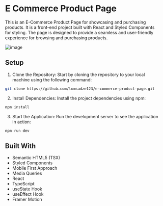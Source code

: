 # E Commerce Product Page

This is an E-Commerce Product Page for showcasing and purchasing products. It is a front-end project built with React and Styled Components for styling. The page is designed to provide a seamless and user-friendly experience for browsing and purchasing products.

![image](https://github.com/lomsadze123/e-commerce-product-page/assets/91826108/0abebeb3-2d3c-463f-aab8-60e4eed792da)


## Setup
1. Clone the Repository: Start by cloning the repository to your local machine using the following command:
```bash
git clone https://github.com/lomsadze123/e-commerce-product-page.git
```
2. Install Dependencies: Install the project dependencies using npm:
```bash
npm install
```
3. Start the Application: Run the development server to see the application in action:

```bash
npm run dev
```

## Built With
- Semantic HTML5 (TSX)
- Styled Components
- Mobile First Approach
- Media Queries
- React
- TypeScript
- useState Hook
- useEffect Hook
- Framer Motion
